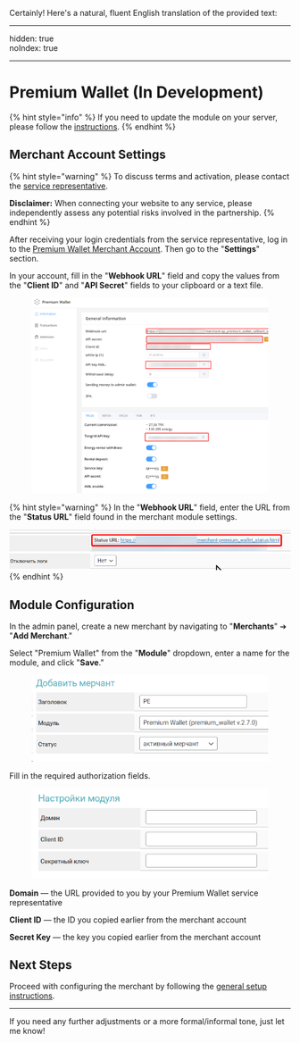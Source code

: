 Certainly! Here's a natural, fluent English translation of the provided text:

---

hidden: true  
noIndex: true

---

# Premium Wallet (In Development)

{% hint style="info" %}
If you need to update the module on your server, please follow the [instructions](https://premium.gitbook.io/rukovodstvo-polzovatelya/osnovnye-nastroiki/faq/kak-obnovit-faily-na-servere#moduli-merchantov).
{% endhint %}

## Merchant Account Settings

{% hint style="warning" %}
To discuss terms and activation, please contact the [service representative](https://t.me/ipichipich).

**Disclaimer:** When connecting your website to any service, please independently assess any potential risks involved in the partnership.
{% endhint %}

After receiving your login credentials from the service representative, log in to the [Premium Wallet Merchant Account](https://pw-api.elastoo.com/login). Then go to the "**Settings**" section.

In your account, fill in the "**Webhook URL**" field and copy the values from the "**Client ID**" and "**API Secret**" fields to your clipboard or a text file.

<figure><img src="../../../.gitbook/assets/image (2106).png" alt=""><figcaption></figcaption></figure>

{% hint style="warning" %}
In the "**Webhook URL**" field, enter the URL from the "**Status URL**" field found in the merchant module settings.

![](<../../../.gitbook/assets/image (2105).png>)
{% endhint %}

## Module Configuration

In the admin panel, create a new merchant by navigating to "**Merchants**" ➔ "**Add Merchant**."

Select "Premium Wallet" from the "**Module**" dropdown, enter a name for the module, and click "**Save**."

<figure><img src="../../../.gitbook/assets/image (2104).png" alt="" width="446"><figcaption></figcaption></figure>

Fill in the required authorization fields.

<figure><img src="../../../.gitbook/assets/image (2103).png" alt="" width="430"><figcaption></figcaption></figure>

**Domain** — the URL provided to you by your Premium Wallet service representative

**Client ID** — the ID you copied earlier from the merchant account

**Secret Key** — the key you copied earlier from the merchant account

## Next Steps

Proceed with configuring the merchant by following the [general setup instructions](https://premium.gitbook.io/rukovodstvo-polzovatelya/osnovnye-nastroiki/merchanty-i-avtovyplaty/merchanty/obshie-nastroiki-merchantov).

---

If you need any further adjustments or a more formal/informal tone, just let me know!